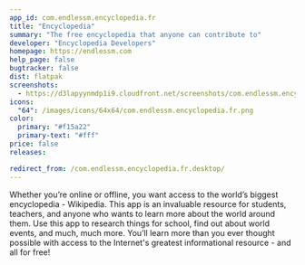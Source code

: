 ```yaml
---
app_id: com.endlessm.encyclopedia.fr
title: "Encyclopedia"
summary: "The free encyclopedia that anyone can contribute to"
developer: "Encyclopedia Developers"
homepage: https://endlessm.com
help_page: false
bugtracker: false
dist: flatpak
screenshots:
  - https://d3lapyynmdp1i9.cloudfront.net/screenshots/com.endlessm.encyclopedia.fr/es/com.endlessm.encyclopedia-screenshot1.jpg
icons:
  "64": /images/icons/64x64/com.endlessm.encyclopedia.fr.png
color:
  primary: "#f15a22"
  primary-text: "#fff"
price: false
releases:

redirect_from: /com.endlessm.encyclopedia.fr.desktop/
---
```


<p>Whether you’re online or offline, you want access to the world’s biggest encyclopedia - Wikipedia. This app is an invaluable resource for students, teachers, and anyone who wants to learn more about the world around them. Use this app to research things for school, find out about world events, and much, much more. You’ll learn more than you ever thought possible with access to the Internet's greatest informational resource - and all for free!</p>